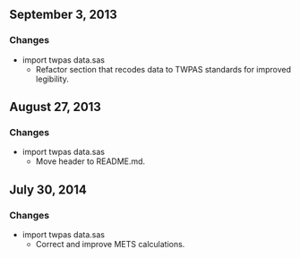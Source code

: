 ## September 3, 2013

### Changes

  - import twpas data.sas
    - Refactor section that recodes data to TWPAS standards for improved legibility.

## August 27, 2013

### Changes

  - import twpas data.sas
    - Move header to README.md.

## July 30, 2014

### Changes

  - import twpas data.sas
    - Correct and improve METS calculations.

